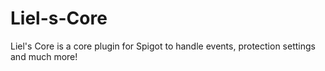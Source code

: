 # Liel-s-Core
Liel's Core is a core plugin for Spigot to handle events, protection settings and much more!
